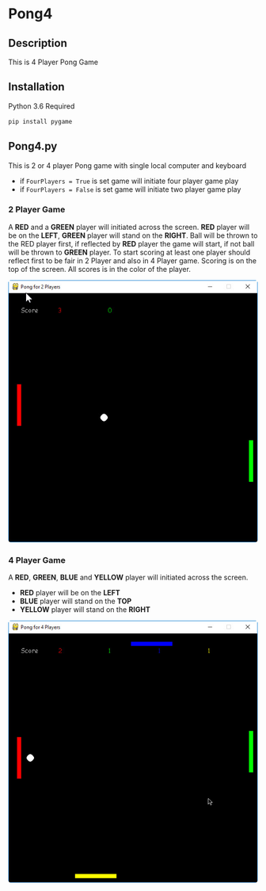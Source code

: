 # Pong4

## Description
This is 4 Player Pong Game

## Installation

Python 3.6 Required
```python
pip install pygame
```
## Pong4.py
This is 2 or 4 player Pong game with single local computer and keyboard

* if `FourPlayers = True` is set game will initiate four player game play 
* if `FourPlayers = False` is set game will initiate two player game play 

### 2 Player Game
A **RED** and a **GREEN** player will initiated across the screen. 
**RED** player will be on the **LEFT**, **GREEN** player will stand on the **RIGHT**.
Ball will be thrown to the RED player first, if reflected by **RED** player the game will start, if not ball will be thrown to **GREEN** player.
To start scoring at least one player should reflect first to be fair in 2 Player and also in 4 Player game.
Scoring is on the top of the screen. All scores is in the color of the player.

![2 Player Pong Local](https://github.com/ogu83/Pong4/blob/master/Images/2PlayerPongLocal.jpg)

### 4 Player Game
A **RED**, **GREEN**, **BLUE** and **YELLOW** player will initiated across the screen. 
* **RED** player will be on the **LEFT**
* **BLUE** player will stand on the **TOP**
* **YELLOW** player will stand on the **RIGHT**

![4 Player Pong Local](https://github.com/ogu83/Pong4/blob/master/Images/4PlayerPongLocal.jpg)